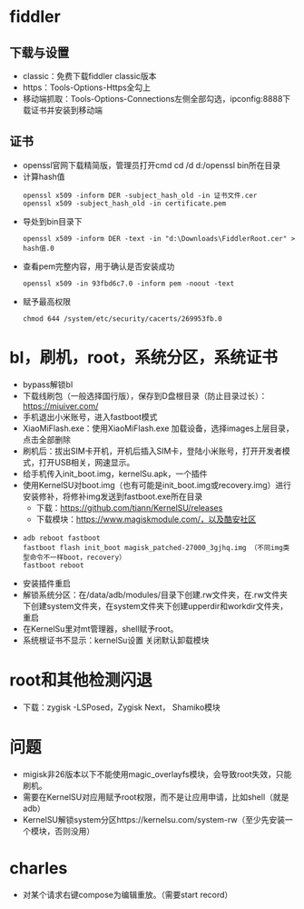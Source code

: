 # fiddler
## 下载与设置
- classic：免费下载fiddler classic版本
- https：Tools-Options-Https全勾上
- 移动端抓取：Tools-Options-Connections左侧全部勾选，ipconfig:8888下载证书并安装到移动端
## 证书
- openssl官网下载精简版，管理员打开cmd cd /d d:/openssl bin所在目录
- 计算hash值
  ```
  openssl x509 -inform DER -subject_hash_old -in 证书文件.cer
  openssl x509 -subject_hash_old -in certificate.pem
  ```
- 导处到bin目录下
  ```
  openssl x509 -inform DER -text -in "d:\Downloads\FiddlerRoot.cer" > hash值.0
  ```
- 查看pem完整内容，用于确认是否安装成功
  ```
  openssl x509 -in 93fbd6c7.0 -inform pem -noout -text
  ```
- 赋予最高权限
  ```
  chmod 644 /system/etc/security/cacerts/269953fb.0
  ```

# bl，刷机，root，系统分区，系统证书
- bypass解锁bl
- 下载线刷包（一般选择国行版），保存到D盘根目录（防止目录过长）：https://miuiver.com/
- 手机退出小米账号，进入fastboot模式
- XiaoMiFlash.exe：使用XiaoMiFlash.exe 加载设备，选择images上层目录，点击全部删除
- 刷机后：拔出SIM卡开机，开机后插入SIM卡，登陆小米账号，打开开发者模式，打开USB相关，网速显示。
- 给手机传入init_boot.img，kernelSu.apk，一个插件
- 使用KernelSU对boot.img（也有可能是init_boot.img或recovery.img）进行安装修补，将修补img发送到fastboot.exe所在目录
  - 下载：https://github.com/tiann/KernelSU/releases
  - 下载模块：https://www.magiskmodule.com/，以及酷安社区
- ```
  adb reboot fastboot
  fastboot flash init_boot magisk_patched-27000_3gjhq.img （不同img类型命令不一样boot，recovery）
  fastboot reboot
  ```
- 安装插件重启
- 解锁系统分区：在/data/adb/modules/目录下创建.rw文件夹，在.rw文件夹下创建system文件夹，在system文件夹下创建upperdir和workdir文件夹，重启
- 在KernelSu里对mt管理器，shell赋予root。
- 系统根证书不显示：kernelSu设置 关闭默认卸载模块
# root和其他检测闪退
- 下载：zygisk -LSPosed，Zygisk Next， Shamiko模块

# 问题
- migisk非26版本以下不能使用magic_overlayfs模块，会导致root失效，只能刷机。
- 需要在KernelSU对应用赋予root权限，而不是让应用申请，比如shell（就是adb）
- KernelSU解锁system分区https://kernelsu.com/system-rw（至少先安装一个模块，否则没用）
# charles
- 对某个请求右键compose为编辑重放。（需要start record）
